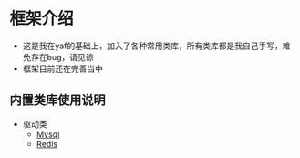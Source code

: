 # 框架介绍
- 这是我在yaf的基础上，加入了各种常用类库，所有类库都是我自己手写，难免存在bug，请见谅
- 框架目前还在完善当中

## 内置类库使用说明
- 驱动类
  - [Mysql](https://github.com/enychen/yaf-framework/blob/master/doc/Driver/Mysql.md)
  - [Redis](https://github.com/enychen/yaf-framework/blob/master/doc/Driver/Redis.md)
